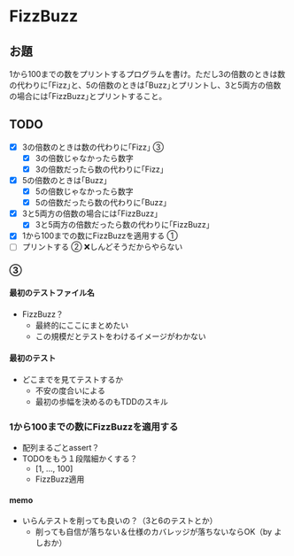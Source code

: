 # FizzBuzz

## お題

1から100までの数をプリントするプログラムを書け。ただし3の倍数のときは数の代わりに｢Fizz｣と、5の倍数のときは｢Buzz｣とプリントし、3と5両方の倍数の場合には｢FizzBuzz｣とプリントすること。

## TODO

- [x] 3の倍数のときは数の代わりに｢Fizz｣      ③
  - [x] 3の倍数じゃなかったら数字
  - [x] 3の倍数だったら数の代わりに｢Fizz｣
- [x] 5の倍数のときは｢Buzz｣
  - [x] 5の倍数じゃなかったら数字
  - [x] 5の倍数だったら数の代わりに｢Buzz｣
- [x] 3と5両方の倍数の場合には｢FizzBuzz｣
  - [x] 3と5両方の倍数だったら数の代わりに｢FizzBuzz｣
- [x] 1から100までの数にFizzBuzzを適用する  ①
- [ ] プリントする                        ② ❌しんどそうだからやらない

### ③

#### 最初のテストファイル名

* FizzBuzz？
  * 最終的にここにまとめたい
  * この規模だとテストをわけるイメージがわかない

#### 最初のテスト

* どこまでを見てテストするか
  * 不安の度合いによる
  * 最初の歩幅を決めるのもTDDのスキル

### 1から100までの数にFizzBuzzを適用する

* 配列まるごとassert？
* TODOをもう１段階細かくする？
  * [1, ..., 100]
  * FizzBuzz適用

#### memo

* いらんテストを削っても良いの？（3と6のテストとか）
  * 削っても自信が落ちない＆仕様のカバレッジが落ちないならOK（by よしおか）